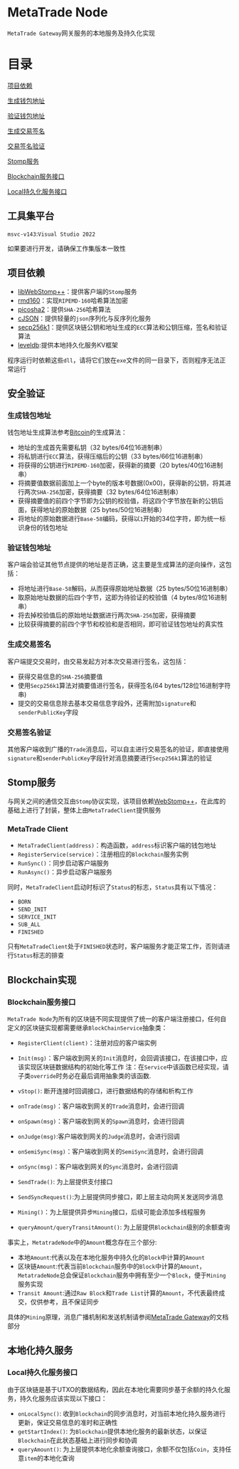 # MetaTrade Node
`MetaTrade Gateway`网关服务的本地服务及持久化实现
# 目录
[项目依赖](#项目依赖)

[生成钱包地址](#生成钱包地址)

[验证钱包地址](#验证钱包地址)

[生成交易签名](#生成交易签名)

[交易签名验证](#交易签名验证)

[Stomp服务](#Stomp服务)

[Blockchain服务接口](#Blockchain服务接口)

[Local持久化服务接口](#Local持久化服务接口)

## 工具集平台
`msvc-v143`:`Visual Studio 2022`

如果要进行开发，请确保工作集版本一致性

## 项目依赖
- [libWebStomp++](https://github.com/Freesia810/WebStomppp)：提供客户端的`Stomp`服务
- [rmd160](https://homes.esat.kuleuven.be/~bosselae/ripemd160/)：实现`RIPEMD-160`哈希算法加密
- [picosha2](https://github.com/okdshin/PicoSHA2)：提供`SHA-256`哈希算法
- [cJSON](https://github.com/DaveGamble/cJSON)：提供轻量的`json`序列化与反序列化服务
- [secp256k1](https://github.com/bitcoin-core/secp256k1)：提供区块链公钥和地址生成的`ECC`算法和公钥压缩，签名和验证算法
- [leveldb](https://github.com/google/leveldb):提供本地持久化服务KV框架

程序运行时依赖这些`dll`，请将它们放在`exe`文件的同一目录下，否则程序无法正常运行

## 安全验证
### 生成钱包地址
钱包地址生成算法参考[Bitcoin](https://developer.bitcoin.org/index.html)的生成算法：

- 地址的生成首先需要私钥（32 bytes/64位16进制串）
- 将私钥进行`ECC`算法，获得压缩后的公钥（33 bytes/66位16进制串）
- 将获得的公钥进行`RIPEMD-160`加密，获得新的摘要（20 bytes/40位16进制串）
- 将摘要值数据前面加上一个byte的版本号数据(0x00)，获得新的公钥，将其进行两次`SHA-256`加密，获得摘要（32 bytes/64位16进制串）
- 获得摘要值的前四个字节即为公钥的校验值，将这四个字节放在新的公钥后面，获得地址的原始数据（25 bytes/50位16进制串）
- 将地址的原始数据进行`Base-58`编码，获得以`1`开始的34位字符，即为统一标识身份的钱包地址

### 验证钱包地址
客户端会验证其他节点提供的地址是否正确，这主要是生成算法的逆向操作，这包括：

- 将地址进行`Base-58`解码，从而获得原始地址数据（25 bytes/50位16进制串）
- 取原始地址数据的后四个字节，这即为待验证的校验值（4 bytes/8位16进制串）
- 将去掉校验值后的原始地址数据进行两次`SHA-256`加密，获得摘要
- 比较获得摘要的前四个字节和校验和是否相同，即可验证钱包地址的真实性

### 生成交易签名
客户端提交交易时，由交易发起方对本次交易进行签名，这包括：

- 获得交易信息的`SHA-256`摘要值
- 使用`Secp256k1`算法对摘要值进行签名，获得签名(64 bytes/128位16进制字符串)
- 提交的交易信息除去基本交易信息字段外，还需附加`signature`和`senderPublicKey`字段

### 交易签名验证
其他客户端收到广播的`Trade`消息后，可以自主进行交易签名的验证，即直接使用`signature`和`senderPublicKey`字段针对消息摘要进行`Secp256k1`算法的验证

## Stomp服务
与网关之间的通信交互由`Stomp`协议实现，该项目依赖[WebStomp++](https://github.com/Freesia810/WebStomppp)，在此库的基础上进行了封装，整体上由`MetaTradeClient`提供服务
### MetaTrade Client
- `MetaTradeClient(address)`：构造函数，`address`标识客户端的钱包地址
- `RegisterService(service)`：注册相应的`Blockchain`服务实例
- `RunSync()`：同步启动客户端服务
- `RunAsync()`：异步启动客户端服务

同时，`MetaTradeClient`启动时标识了`Status`的标志，`Status`具有以下情况：
- `BORN`
- `SEND_INIT`
- `SERVICE_INIT`
- `SUB_ALL`
- `FINISHED`

只有`MetaTradeClient`处于`FINISHED`状态时，客户端服务才能正常工作，否则请进行`Status`标志的排查

## Blockchain实现
### Blockchain服务接口
`MetaTrade Node`为所有的区块链不同实现提供了统一的客户端注册接口，任何自定义的区块链实现都需要继承`BlockChainService`抽象类：

- `RegisterClient(client)`：注册对应的客户端实例
- `Init(msg)`：客户端收到网关的`Init`消息时，会回调该接口，在该接口中，应该实现区块链数据结构的初始化等工作
注：在`Service`中该函数已经实现，请子类`override`时务必在最后调用抽象类的该函数.

- `vStop()`: 断开连接时回调接口，进行数据结构的存储和析构工作
- `onTrade(msg)`：客户端收到网关的`Trade`消息时，会进行回调
- `onSpawn(msg)`：客户端收到网关的`Spawn`消息时，会进行回调
- `onJudge(msg)`:客户端收到网关的`Judge`消息时，会进行回调
- `onSemiSync(msg)`：客户端收到网关的`SemiSync`消息时，会进行回调
- `onSync(msg)`：客户端收到网关的`Sync`消息时，会进行回调
- `SendTrade()`: 为上层提供支付接口
- `SendSyncRequest()`:为上层提供同步接口，即上层主动向网关发送同步消息
- `Mining()`：为上层提供异步`Mining`接口，后续可能会添加多线程服务
- `queryAmount/queryTransitAmount()`: 为上层提供`Blockchain`级别的余额查询

事实上，`MetatradeNode`中的`Amount`概念存在三个部分:
- 本地`Amount`:代表以及在本地化服务中持久化的`Block`中计算的`Amount`
- 区块链`Amount`:代表当前`Blockchain`服务中的`Block`中计算的`Amount`，`MetatradeNode`总会保证`Blockchain`服务中拥有至少一个`Block`，便于`Mining`服务实现
- `Transit Amount`:通过`Raw Block`和`Trade List`计算的`Amount`，不代表最终成交，仅供参考，且不保证同步

具体的`Mining`原理，消息广播机制和发送机制请参阅[MetaTrade Gateway](https://github.com/Freesia810/MetaTradeGateway)的文档部分

## 本地化持久服务
### Local持久化服务接口
由于区块链是基于UTXO的数据结构，因此在本地化需要同步基于余额的持久化服务，持久化服务应该实现以下接口：
- `onLocalSync()`: 收到`Blockchain`的同步消息时，对当前本地化持久服务进行更新，保证交易信息的准时和正确性
- `getStartIndex()`: 为`Blockchain`提供本地化服务的最新状态，以保证`Blockchain`在此状态基础上进行同步和协调
- `queryAmount()`: 为上层提供本地化余额查询接口，余额不仅包括`Coin`，支持任意`item`的本地化查询